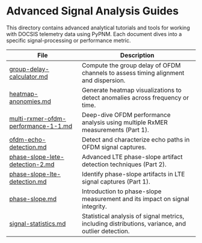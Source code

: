 # Advanced Signal Analysis Guides

This directory contains advanced analytical tutorials and tools for working with DOCSIS telemetry data using PyPNM. Each document dives into a specific signal-processing or performance metric.

| File                                                                       | Description                                                                                       |
| -------------------------------------------------------------------------- | ------------------------------------------------------------------------------------------------- |
| [group-delay-calculator.md](group-delay-calculator.md)                     | Compute the group delay of OFDM channels to assess timing alignment and dispersion.               |
| [heatmap-anonomies.md](heatmap-anonomies.md)                               | Generate heatmap visualizations to detect anomalies across frequency or time.                     |
| [multi-rxmer-ofdm-performance-1-1.md](multi-rxmer-ofdm-performance-1.md) | Deep-dive OFDM performance analysis using multiple RxMER measurements (Part 1).                   |
| [ofdm-echo-detection.md](ofdm-echo-detection.md)                           | Detect and characterize echo paths in OFDM signal captures.                                       |
| [phase-slope-lete-detection-2.md](phase-slope-lete-detection-2.md)         | Advanced LTE phase-slope artifact detection techniques (Part 2).                                  |
| [phase-slope-lte-detection.md](phase-slope-lte-detection.md)               | Identify phase-slope artifacts in LTE signal captures (Part 1).                                   |
| [phase-slope.md](phase-slope.md)                                           | Introduction to phase-slope measurement and its impact on signal integrity.                       |
| [signal-statistics.md](signal-statistics.md)                               | Statistical analysis of signal metrics, including distributions, variance, and outlier detection. |
